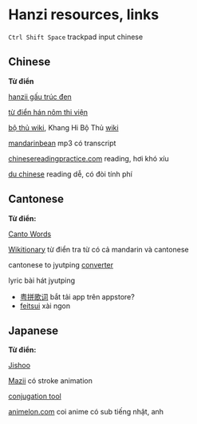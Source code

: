 # Hanzi resources, links

`Ctrl Shift Space` trackpad input chinese

## Chinese

**Từ điển**

[hanzii gấu trúc đen](https://hanzii.net/?hl=vi)

[từ điển hán nôm thi viện](https://hvdic.thivien.net)

[bộ thủ wiki](https://vi.wikipedia.org/wiki/B%E1%BB%99_th%E1%BB%A7), Khang Hi Bộ Thủ [wiki](https://vi.wikipedia.org/wiki/B%E1%BB%99_th%E1%BB%A7_Khang_Hi)

[mandarinbean](https://mandarinbean.com/) mp3 có transcript

[chinesereadingpractice.com](https://chinesereadingpractice.com/) reading, hơi khó xíu

[du chinese](https://duchinese.net/lessons) reading dễ, có đòi tính phí

## Cantonese

**Từ điển:**

[Canto Words](https://cantowords.com/)

[Wikitionary](https://www.wiktionary.org/) từ điển tra từ có cả mandarin và cantonese

cantonese to jyutping [converter](https://www.cantonesetools.org/en/cantonese-to-jyutping)

lyric bài hát jyutping
- [粤拼歌词](https://www.jyut6.com/) bắt tải app trên appstore?
- [feitsui](https://www.feitsui.com/) xài ngon

## Japanese

**Từ điển:**

[Jishoo](https://jisho.org/)

[Mazii](https://mazii.net/en-US/search/word/jaen/%E7%93%A6) có stroke animation

[conjugation tool](https://conjugator.reverso.net/conjugation-japanese.html)

[animelon.com](https://animelon.com/) coi anime có sub tiếng nhật, anh